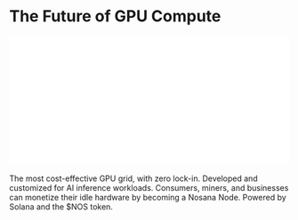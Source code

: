 # The Future of GPU Compute

![grid](https://raw.githubusercontent.com/nosana-ci/.github/main/profile/img/grid.svg)

The most cost-effective GPU grid, with zero lock-in. 
Developed and customized for AI inference workloads. 
Consumers, miners, and businesses can monetize their idle hardware by becoming a Nosana Node. 
Powered by Solana and the $NOS token.
